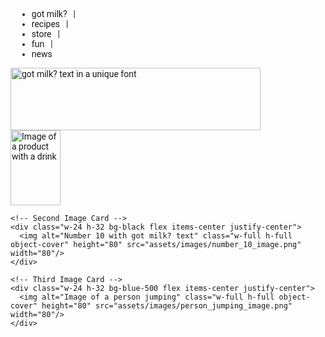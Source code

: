 
<!DOCTYPE html>
<html lang="en">
<head>
  <title>Got Milk?</title>

  <!-- Include Tailwind CSS from CDN -->
  <script src="https://cdn.tailwindcss.com"></script>

  <!-- Include FontAwesome from CDN -->
  <link href="https://cdnjs.cloudflare.com/ajax/libs/font-awesome/5.15.3/css/all.min.css" rel="stylesheet"/>

  <style>
    @import url('https://fonts.googleapis.com/css2?family=Roboto:wght@400&display=swap');
    body {
      font-family: 'Roboto', sans-serif;
    }
    .nav-link {
      margin: 0 10px;
    }
    .nav-link::after {
      content: '|';
      margin-left: 10px;
    }
    .nav-link:last-child::after {
      content: '';
    }
  </style>
</head>
<body class="bg-white text-black flex flex-col items-center">
  <!-- Navigation Bar -->
  <nav class="mt-4">
    <ul class="flex space-x-4 text-lg">
      <li class="nav-link">got milk?</li>
      <li class="nav-link">recipes</li>
      <li class="nav-link">store</li>
      <li class="nav-link">fun</li>
      <li class="nav-link">news</li>
    </ul>
  </nav>

  <!-- Main Image -->
  <div class="mt-8">
    <!-- Ensure to replace the src path with the correct relative URL from your GitHub repo -->
    <img alt="got milk? text in a unique font" class="mx-auto" height="100" src="assets/images/got_milk_image.png" width="400"/>
  </div>

  <!-- Image Cards Section -->
  <div class="mt-8 flex space-x-4">
    <!-- First Image Card -->
    <div class="w-24 h-32 bg-white border border-gray-300 flex items-center justify-center">
      <img alt="Image of a product with a drink" class="w-full h-full object-cover" height="120" src="assets/images/product_image_1.png" width="80"/>
    </div>

    <!-- Second Image Card -->
    <div class="w-24 h-32 bg-black flex items-center justify-center">
      <img alt="Number 10 with got milk? text" class="w-full h-full object-cover" height="80" src="assets/images/number_10_image.png" width="80"/>
    </div>

    <!-- Third Image Card -->
    <div class="w-24 h-32 bg-blue-500 flex items-center justify-center">
      <img alt="Image of a person jumping" class="w-full h-full object-cover" height="80" src="assets/images/person_jumping_image.png" width="80"/>
    </div>
  </div>
</body>
</html>
